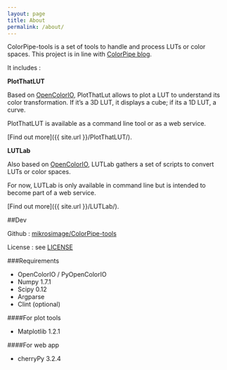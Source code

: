 ```yaml
---
layout: page
title: About
permalink: /about/
---
```


ColorPipe-tools is a set of tools to handle and process LUTs or color spaces.
This project is in line with [ColorPipe blog](http://colorpipe.mikrosimage.eu/en/).


It includes : 

**PlotThatLUT**


Based on [OpenColorIO](http://opencolorio.org/), PlotThatLut allows to plot a LUT to understand its color transformation.
If it’s a 3D LUT, it displays a cube; if its a 1D LUT, a curve.

PlotThatLUT is available as a command line tool or as a web service.

[Find out more]({{ site.url }}/PlotThatLUT/).

**LUTLab**


Also based on [OpenColorIO](http://opencolorio.org/), LUTLab gathers a set of scripts to convert LUTs or color spaces.

For now, LUTLab is only available in command line but is intended to become part of a web service.

[Find out more]({{ site.url }}/LUTLab/).

##Dev

Github : [mikrosimage/ColorPipe-tools](https://github.com/mikrosimage/ColorPipe-tools)

License : see [LICENSE](https://github.com/mikrosimage/ColorPipe-tools/blob/master/LICENSE)

###Requirements

+ OpenColorIO / PyOpenColorIO
+ Numpy 1.7.1 
+ Scipy 0.12
+ Argparse
+ Clint (optional)

####For plot tools
+ Matplotlib 1.2.1

####For web app
+ cherryPy 3.2.4
